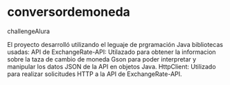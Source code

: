 # conversordemoneda
challengeAlura


El proyecto desarrolló utilizando el leguaje de prgramación Java
bibliotecas usadas:
API de ExchangeRate-API: Utilazado para obtener la informacion sobre la taza de cambio de moneda
Gson  para poder interpretar y manipular los datos JSON de la API en objetos Java.
HttpClient: Utilizado para realizar solicitudes HTTP a la API de ExchangeRate-API.
